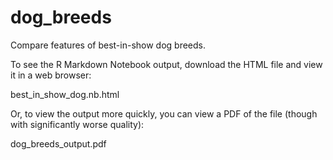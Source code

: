 # dog_breeds
Compare features of best-in-show dog breeds.


To see the R Markdown Notebook output, download the HTML file and view it in a web browser:

best_in_show_dog.nb.html


Or, to view the output more quickly, you can view a PDF of the file (though with significantly worse quality):

dog_breeds_output.pdf
